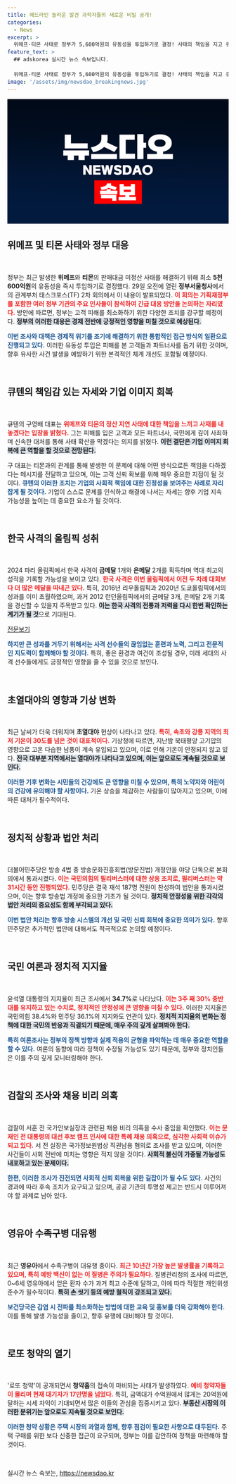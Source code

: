 ```yaml
---
title: 헤드라인 놀라운 발견 과학자들의 새로운 비밀 공개!
categories:
  - News
excerpt: >
  위메프·티몬 사태로 정부가 5,600억원의 유동성을 투입하기로 결정! 사태의 책임을 지고 큐텐 대표가 사재를 내놓는 초유의 상황 발생. 클릭하고 더 알아보세요!
feature_text: >
  ## adskorea 실시간 뉴스 속보입니다.

  위메프·티몬 사태로 정부가 5,600억원의 유동성을 투입하기로 결정! 사태의 책임을 지고 큐텐 대표가 사재를 내놓는 초유의 상황 발생. 클릭하고 더 알아보세요!
image: '/assets/img/newsdao_breakingnews.jpg'
---
```


<p><img src="/assets/img/newsdao_breakingnews.jpg" alt="adskorea 속보" /></p>

<h2 data-ke-size="size26">위메프 및 티몬 사태와 정부 대응</h2>

<p data-ke-size="size16">&nbsp;</p>

<p>정부는 최근 발생한 <b>위메프</b>와 <b>티몬</b>의 판매대금 미정산 사태를 해결하기 위해 최소 <b>5천600억원</b>의 유동성을 즉시 투입하기로 결정했다. 29일 오전에 열린 <b>정부서울청사</b>에서의 관계부처 태스크포스(TF) 2차 회의에서 이 내용이 발표되었다. <b><span style="color: #ee2323;">이 회의는 기획재정부를 포함한 여러 정부 기관의 주요 인사들이 참석하여 긴급 대응 방안을 논의하는 자리였다.</span></b> 방안에 따르면, 정부는 고객 피해를 최소화하기 위한 다양한 조치를 강구할 예정이다. <b><span style="background-color: #21538527;">정부의 이러한 대응은 경제 전반에 긍정적인 영향을 미칠 것으로 예상된다.</span></b></p>

<p><b><span style="color: #1a5490;">이번 조사와 대책은 경제적 위기를 조기에 해결하기 위한 통합적인 접근 방식의 일환으로 진행되고 있다.</span></b> 이러한 유동성 투입은 피해를 본 고객들과 파트너사를 돕기 위한 것이며, 향후 유사한 사건 발생을 예방하기 위한 본격적인 체계 개선도 포함될 예정이다. </p>

<p data-ke-size="size16">&nbsp;</p>

<h2 data-ke-size="size26">큐텐의 책임감 있는 자세와 기업 이미지 회복</h2>

<p data-ke-size="size16">&nbsp;</p>

<p>큐텐의 구영배 대표는 <b><span style="color: #ee2323;">위메프와 티몬의 정산 지연 사태에 대한 책임을 느끼고 사재를 내놓겠다는 입장을 밝혔다.</span></b> 그는 피해를 입은 고객과 모든 파트너사, 국민에게 깊이 사죄하며 신속한 대처를 통해 사태 확산을 막겠다는 의지를 밝혔다. <b><span style="background-color: #21538527;">이런 결단은 기업 이미지 회복에 큰 역할을 할 것으로 전망된다.</span></b> </p>

<p>구 대표는 티몬과의 관계를 통해 발생한 이 문제에 대해 어떤 방식으로든 책임을 다하겠다는 메시지를 전달하고 있으며, 이는 고객 신뢰 확보를 위해 매우 중요한 지점이 될 것이다. <b><span style="color: #1a5490;">큐텐의 이러한 조치는 기업의 사회적 책임에 대한 진정성을 보여주는 사례로 자리잡게 될 것이다.</span></b> 기업이 스스로 문제를 인식하고 해결에 나서는 자세는 향후 기업 지속 가능성을 높이는 데 중요한 요소가 될 것이다.</p>

<p data-ke-size="size16">&nbsp;</p>

<h2 data-ke-size="size26">한국 사격의 올림픽 성취</h2>

<p data-ke-size="size16">&nbsp;</p>

<p>2024 파리 올림픽에서 한국 사격이 <b>금메달</b> 1개와 <b>은메달</b> 2개를 획득하며 역대 최고의 성적을 기록할 가능성을 보이고 있다. <b><span style="color: #ee2323;">한국 사격은 이번 올림픽에서 이전 두 차례 대회보다 더 많은 메달을 따내곤 있다.</span></b> 특히, 2016년 리우올림픽과 2020년 도쿄올림픽에서의 성과를 이미 초월하였으며, 과거 2012 런던올림픽에서의 금메달 3개, 은메달 2개 기록을 경신할 수 있을지 주목받고 있다. <b><span style="background-color: #21538527;">이는 한국 사격의 전통과 저력을 다시 한번 확인하는 계기가 될 것</span></b>으로 기대된다.</p>

<p><a href="https://www.yna.co.kr/view/AKR20240728056600007">전문보기</a> </p>

<p><b><span style="color: #1a5490;">하지만 큰 성과를 거두기 위해서는 사격 선수들의 끊임없는 훈련과 노력, 그리고 전문적인 지도력이 함께해야 할 것이다.</span></b> 특히, 좋은 환경과 여건이 조성될 경우, 미래 세대의 사격 선수들에게도 긍정적인 영향을 줄 수 있을 것으로 보인다.</p>

<p data-ke-size="size16">&nbsp;</p>

<h2 data-ke-size="size26">초열대야의 영향과 기상 변화</h2>

<p data-ke-size="size16">&nbsp;</p>

<p>최근 날씨가 더욱 더워지며 <b>초열대야</b> 현상이 나타나고 있다. <b><span style="color: #ee2323;">특히, 속초와 강릉 지역의 최저 기온이 30도를 넘은 것이 대표적이다.</span></b> 기상청에 따르면, 지난밤 북태평양 고기압의 영향으로 고온 다습한 남풍이 계속 유입되고 있으며, 이로 인해 기온이 안정되지 않고 있다. <b><span style="background-color: #21538527;">전국 대부분 지역에서는 열대야가 나타나고 있으며, 이는 앞으로도 계속될 것으로 보인다.</span></b></p>

<p><b><span style="color: #1a5490;">이러한 기후 변화는 시민들의 건강에도 큰 영향을 미칠 수 있으며, 특히 노약자와 어린이의 건강에 유의해야 할 사항이다.</span></b> 기온 상승을 체감하는 사람들이 많아지고 있으며, 이에 따른 대처가 필수적이다.</p>

<p data-ke-size="size16">&nbsp;</p>

<h2 data-ke-size="size26">정치적 상황과 법안 처리</h2>

<p data-ke-size="size16">&nbsp;</p>

<p>더불어민주당은 방송 4법 중 방송문화진흥회법(방문진법) 개정안을 야당 단독으로 본회의에서 통과시켰다. <b><span style="color: #ee2323;">이는 국민의힘의 필리버스터에 대한 상응 조치로, 필리버스터는 약 31시간 동안 진행되었다.</span></b> 민주당은 결국 재석 187명 전원이 찬성하여 법안을 통과시켰으며, 이는 향후 방송법 개정에 중요한 기초가 될 것이다. <b><span style="background-color: #21538527;">정치적 안정성을 위한 각각의 법안 처리의 중요성도 함께 부각되고 있다.</span></b></p>

<p><b><span style="color: #1a5490;">이번 법안 처리는 향후 방송 시스템의 개선 및 국민 신뢰 회복에 중요한 의미가 있다.</span></b> 향후 민주당은 추가적인 법안에 대해서도 적극적으로 논의할 예정이다.</p>

<p data-ke-size="size16">&nbsp;</p>

<h2 data-ke-size="size26">국민 여론과 정치적 지지율</h2>

<p data-ke-size="size16">&nbsp;</p>

<p>윤석열 대통령의 지지율이 최근 조사에서 <b>34.7%</b>로 나타났다. <b><span style="color: #ee2323;">이는 3주 째 30% 중반대를 유지하고 있는 수치로, 정치적인 안정성에 큰 영향을 미칠 수 있다.</span></b> 이러한 지지율은 국민의힘 38.4%와 민주당 36.1%의 지지와도 연관이 있다. <b><span style="background-color: #21538527;">정치적 지지율의 변화는 정책에 대한 국민의 반응과 직결되기 때문에, 매우 주의 깊게 살펴봐야 한다.</span></b></p>

<p><b><span style="color: #1a5490;">특히 여론조사는 정부의 정책 방향과 실제 적용의 균형을 파악하는 데 매우 중요한 역할을 할 수 있다.</span></b> 여론의 동향에 따라 정책이 수정될 가능성도 있기 때문에, 정부와 정치인들은 이를 주의 깊게 모니터링해야 한다.</p>

<p data-ke-size="size16">&nbsp;</p>

<h2 data-ke-size="size26">검찰의 조사와 채용 비리 의혹</h2>

<p data-ke-size="size16">&nbsp;</p>

<p>검찰이 서훈 전 국가안보실장과 관련된 채용 비리 의혹을 수사 중임을 확인했다. <b><span style="color: #ee2323;">이는 문재인 전 대통령의 대선 후보 캠프 인사에 대한 특혜 채용 의혹으로, 심각한 사회적 이슈가 되고 있다.</span></b> 서 전 실장은 국가정보원법상 직권남용 혐의로 조사를 받고 있으며, 이러한 사건들이 사회 전반에 미치는 영향은 적지 않을 것이다. <b><span style="background-color: #21538527;">사회적 불신이 가중될 가능성도 내포하고 있는 문제이다.</span></b></p>

<p><b><span style="color: #1a5490;">한편, 이러한 조사가 진전되면 사회적 신뢰 회복을 위한 길잡이가 될 수도 있다.</span></b> 사건의 경과에 따라 후속 조치가 요구되고 있으며, 공공 기관의 투명성 제고는 반드시 이루어져야 할 과제로 남아 있다.</p>

<p data-ke-size="size16">&nbsp;</p>

<h2 data-ke-size="size26">영유아 수족구병 대유행</h2>

<p data-ke-size="size16">&nbsp;</p>

<p>최근 <b>영유아</b>에서 수족구병이 대유행 중이다. <b><span style="color: #ee2323;">최근 10년간 가장 높은 발생률을 기록하고 있으며, 특히 예방 백신이 없는 이 질병은 주의가 필요하다.</span></b> 질병관리청의 조사에 따르면, 0~6세 영유아에서 얻은 환자 수가 과거 최고 수준에 달하고, 이에 따라 적절한 개인위생 준수가 필수적이다. <b><span style="background-color: #21538527;">특히 손 씻기 등의 예방 철칙이 강조되고 있다.</span></b></p>

<p><b><span style="color: #1a5490;">보건당국은 감염 시 전파를 최소화하는 방법에 대한 교육 및 홍보를 더욱 강화해야 한다.</span></b> 이를 통해 발생 가능성을 줄이고, 향후 유행에 대비해야 할 것이다.</p>

<p data-ke-size="size16">&nbsp;</p>

<h2 data-ke-size="size26">로또 청약의 열기</h2>

<p data-ke-size="size16">&nbsp;</p>

<p>'로또 청약'이 공개되면서 <b>청약홈</b>의 접속이 마비되는 사태가 발생하였다. <b><span style="color: #ee2323;">예비 청약자들이 몰리며 현재 대기자가 17만명을 넘었다.</span></b> 특히, 금액대가 수억원에서 많게는 20억원에 달하는 시세 차익이 기대되면서 많은 이들의 관심을 집중시키고 있다. <b><span style="background-color: #21538527;">부동산 시장의 이러한 분위기는 앞으로도 지속될 것으로 보인다.</span></b></p>

<p><b><span style="color: #1a5490;">이러한 청약 상황은 주택 시장의 과열과 함께, 향후 점검이 필요한 사항으로 대두된다.</span></b> 주택 구매를 위한 보다 신중한 접근이 요구되며, 정부는 이를 감안하여 정책을 마련해야 할 것이다.</p>

<p data-ke-size="size16">&nbsp;</p>
실시간 뉴스 속보는, <a href="https://newsdao.kr" rel="dofollow">https://newsdao.kr</a>


